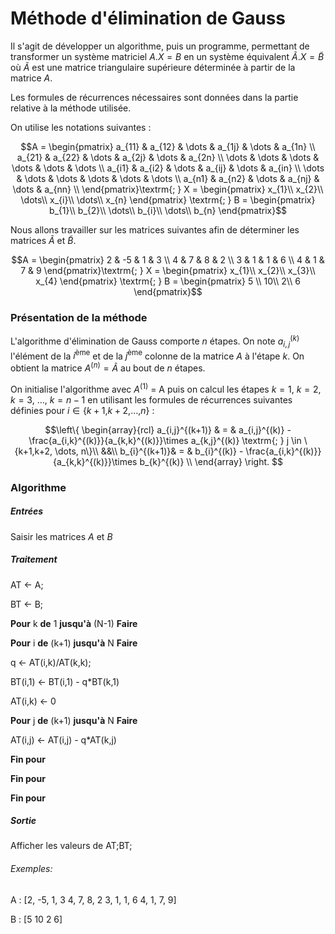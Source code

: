 # Méthode d'élimination de Gauss
Il s'agit de développer un algorithme, puis un programme, permettant de transformer un système matriciel $A.X=B$ en un système équivalent $\tilde{A}.X=\tilde{B}$ où $\tilde{A}$ est une matrice triangulaire supérieure déterminée à partir de la matrice $A$.
<!-- \newline-->
Les formules de récurrences nécessaires sont données dans la partie relative à la méthode utilisée.
<!-- \newline-->
On utilise les notations suivantes :

$$A = \begin{pmatrix}
a_{11} & a_{12} & \dots & a_{1j} & \dots & a_{1n}  \\
a_{21} & a_{22} & \dots & a_{2j} & \dots & a_{2n}  \\
\dots & \dots & \dots & \dots & \dots & \dots  \\
a_{i1} & a_{i2} & \dots & a_{ij} & \dots & a_{in}  \\
\dots & \dots & \dots & \dots & \dots & \dots  \\
a_{n1} & a_{n2} & \dots & a_{nj} & \dots & a_{nn}  \\
\end{pmatrix}\textrm{; } X = \begin{pmatrix}
x_{1}\\
x_{2}\\
\dots\\
x_{i}\\
\dots\\
x_{n}
\end{pmatrix} \textrm{; } B = \begin{pmatrix}
b_{1}\\
b_{2}\\
\dots\\
b_{i}\\
\dots\\
b_{n}
\end{pmatrix}$$

Nous allons travailler sur les matrices suivantes afin de déterminer les matrices $\tilde{A}$ et $\tilde{B}$.

$$A = \begin{pmatrix}
2 & -5 & 1 & 3 \\
4 & 7 & 8 & 2 \\
3 & 1 & 1 & 6 \\
4 & 1 & 7 & 9
\end{pmatrix}\textrm{; } X = \begin{pmatrix}
x_{1}\\
x_{2}\\
x_{3}\\
x_{4}
\end{pmatrix} \textrm{; } B = \begin{pmatrix}
5 \\
10\\
2\\
6
\end{pmatrix}$$

### Présentation de la méthode

L'algorithme d'élimination de Gauss comporte $n$ étapes. On note $a_{i,j}^{(k)}$ l'élément de la $i^{\textrm{ème}}$ et de la $j^{\textrm{ème}}$ colonne de la matrice $A$ à l'étape $k$. On obtient la matrice $A^{(n)} = \tilde{A}$ au bout de $n$ étapes.
<!-- \newline-->
On initialise l'algorithme avec $A^{(1)}$ = A puis on calcul les étapes $k=1$, $k=2$, $k=3$, $\dots$, $k= n-1$ en utilisant les formules de récurrences suivantes définies pour $i\in\{$$k+1$,$k+2$,$\dots$,$n\}$ :

$$\left\{
  \begin{array}{rcl}
    a_{i,j}^{(k+1)} & = & a_{i,j}^{(k)} - \frac{a_{i,k}^{(k)}}{a_{k,k}^{(k)}}\times a_{k,j}^{(k)} \textrm{; } j \in \{k+1,k+2, \dots, n\}\\
&&\\
    b_{i}^{(k+1)}& = & b_{i}^{(k)} - \frac{a_{i,k}^{(k)}}{a_{k,k}^{(k)}}\times b_{k}^{(k)} \\
  \end{array}
\right.
$$


### Algorithme

##### Entrées
Saisir les matrices $A$ et $B$
##### Traitement
AT ← A;

BT ← B;

**Pour** k **de** 1 **jusqu'à** (N-1) **Faire**

**Pour** i **de** (k+1) **jusqu'à** N **Faire**

q ← AT(i,k)/AT(k,k);

BT(i,1) ← BT(i,1) - q*BT(k,1)

AT(i,k) ← 0

**Pour** j **de** (k+1) **jusqu'à** N **Faire**

AT(i,j) ← AT(i,j) - q*AT(k,j)

**Fin pour**

**Fin pour**

**Fin pour**

##### Sortie
Afficher les valeurs de AT;BT;


###### Exemples:
A :
[2, -5, 1, 3
 4, 7, 8, 2
 3, 1, 1, 6
 4, 1, 7, 9]

B :
[5
10
2
6]
